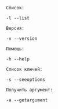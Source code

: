 
    Cписок:

    -l --list

    Верcия:

    -v --version

    Помощь:

    -h --help

    Список ключей:

    -s --seeoptions

    Получить аргумент:

    -a --getargument

   

